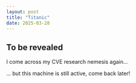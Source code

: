 ```yaml
---
layout: post
title: "Titanic"
date: 2025-03-28
---
```


## To be revealed
I come across my CVE research nemesis again...

... but this machine is still active, come back later!
